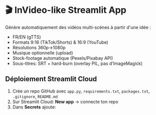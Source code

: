 # 🎬 InVideo-like Streamlit App

Génère automatiquement des vidéos multi-scènes à partir d'une idée :
- FR/EN (gTTS)
- Formats 9:16 (TikTok/Shorts) & 16:9 (YouTube)
- Résolutions 360p→1080p
- Musique optionnelle (upload)
- Stock-footage automatique (Pexels/Pixabay API)
- Sous-titres: SRT + hard-burn (overlay PIL, pas d’ImageMagick)

## Déploiement Streamlit Cloud
1) Crée un repo GitHub avec `app.py`, `requirements.txt`, `packages.txt`, `.gitignore`, `README.md`
2) Sur Streamlit Cloud: **New app** → connecte ton repo
3) Dans **Secrets** ajoute:
